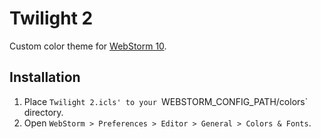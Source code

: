 # Twilight 2

Custom color theme for [WebStorm 10](https://www.jetbrains.com/webstorm/).

## Installation

1. Place `Twilight 2.icls' to your `WEBSTORM_CONFIG_PATH/colors` directory.
2. Open `WebStorm > Preferences > Editor > General > Colors & Fonts`.
